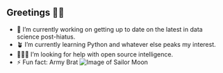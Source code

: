 ## Greetings 👋🏽

- 🎨 I’m currently working on getting up to date on the latest in data science post-hiatus.
- 🪴 I’m currently learning Python and whatever else peaks my interest.
- 🦸🏽‍♀️ I’m looking for help with open source intelligence.
- ⚡ Fun fact: Army Brat
![Image of Sailor Moon](https://cdn.shopify.com/s/files/1/1083/2612/files/SM2_480x480.jpg?v=1723524192)

